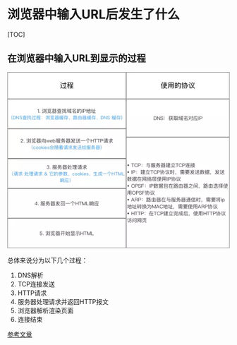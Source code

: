 # 浏览器中输入URL后发生了什么

[TOC]

## 在浏览器中输入URL到显示的过程

![](_v_images/20190723220402012_24054.png)

总体来说分为以下几个过程：
1. DNS解析
2. TCP连接发送
3. HTTP请求
4. 服务器处理请求并返回HTTP报文
5. 浏览器解析渲染页面
6. 连接结束

[参考文章](https://segmentfault.com/a/1190000006879700)